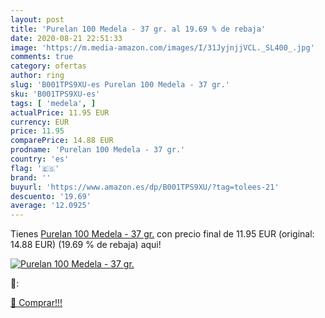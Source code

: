 ```yaml
---
layout: post
title: 'Purelan 100 Medela - 37 gr. al 19.69 % de rebaja'
date: 2020-08-21 22:51:33
image: 'https://m.media-amazon.com/images/I/31JyjnjjVCL._SL400_.jpg'
comments: true
category: ofertas
author: ring
slug: 'B001TPS9XU-es Purelan 100 Medela - 37 gr.'
sku: 'B001TPS9XU-es'
tags: [ 'medela', ]
actualPrice: 11.95 EUR
currency: EUR
price: 11.95
comparePrice: 14.88 EUR
prodname: 'Purelan 100 Medela - 37 gr.'
country: 'es'
flag: '🇪🇸'
brand: ''
buyurl: 'https://www.amazon.es/dp/B001TPS9XU/?tag=tolees-21'
descuento: '19.69'
average: '12.0925'
---
```


Tienes [Purelan 100 Medela - 37 gr.](https://www.amazon.es/dp/B001TPS9XU/?tag=tolees-21) con precio final de  11.95 EUR (original: 14.88 EUR) (19.69 %  de rebaja) aqui!

[![Purelan 100 Medela - 37 gr.](https://m.media-amazon.com/images/I/31JyjnjjVCL._SL400_.jpg)](https://www.amazon.es/dp/B001TPS9XU/?tag=tolees-21)

🔎:


[🛒 Comprar!!!](https://www.amazon.es/dp/B001TPS9XU/?tag=tolees-21)
